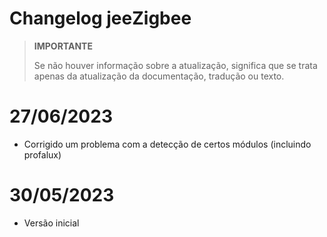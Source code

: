 # Changelog jeeZigbee

>**IMPORTANTE**
>
>Se não houver informação sobre a atualização, significa que se trata apenas da atualização da documentação, tradução ou texto.

# 27/06/2023

- Corrigido um problema com a detecção de certos módulos (incluindo profalux)

# 30/05/2023

- Versão inicial

